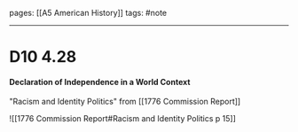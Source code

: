 pages: [[A5 American History]]
tags: #note

___ 

# D10 4.28
#### Declaration of Independence in a World Context

"Racism and Identity Politics" from [[1776 Commission Report]] 

![[1776 Commission Report#Racism and Identity Politics p 15]] 

